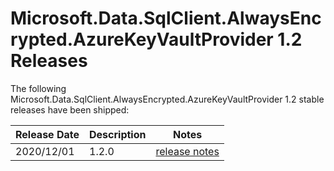 # Microsoft.Data.SqlClient.AlwaysEncrypted.AzureKeyVaultProvider 1.2 Releases

The following Microsoft.Data.SqlClient.AlwaysEncrypted.AzureKeyVaultProvider 1.2 stable releases have been shipped:

| Release Date | Description | Notes |
| :-- | :-- | :--: |
| 2020/12/01 | 1.2.0  | [release notes](1.2.0.md) |
